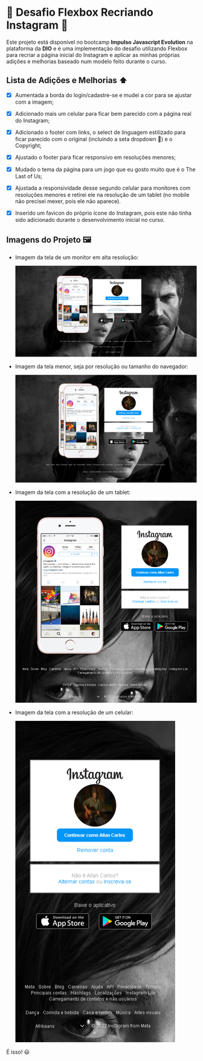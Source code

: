 # 🚀 Desafio Flexbox Recriando Instagram 🚀

Este projeto está disponível no bootcamp **Impulso Javascript Evolution** na plataforma da **DIO** e é uma implementação do desafio utilizando Flexbox para recriar a página inicial do Instagram e aplicar as minhas próprias adições e melhorias baseado num modelo feito durante o curso.

## Lista de Adições e Melhorias ⬆️

 - [X] Aumentada a borda do login/cadastre-se e mudei a cor para se ajustar com a imagem;

 - [X] Adicionado mais um celular para ficar bem parecido com a página real do Instagram;

 - [X] Adicionado o footer com links, o select de linguagem estilizado para ficar parecido com o original (incluindo a seta dropdown 🔽) e o Copyright;

  - [X] Ajustado o footer para ficar responsivo em resoluções menores;

 - [X] Mudado o tema da página para um jogo que eu gosto muito que é o The Last of Us;

 - [X] Ajustada a responsividade desse segundo celular para monitores com resoluções menores e retirei ele na resolução de um tablet (no mobile não precisei mexer, pois ele não aparece).
 
 - [X] Inserido um favicon do próprio ícone do Instagram, pois este não tinha sido adicionado durante o desenvolvimento inicial no curso. 

## Imagens do Projeto 🖼️

- Imagem da tela de um monitor em alta resolução: 

  ![Tela resolução principal](./img/prints/main.png)

- Imagem da tela menor, seja por resolução ou tamanho do navegador:
 
  ![Tela resolução menor](./img/prints/main-2.png)

- Imagem da tela com a resolução de um tablet:

  ![Tela resolução tablet](./img/prints/tablet.png)

- Imagem da tela com a resolução de um celular: 

  ![Tela resolução celular](./img/prints/celular.png)

É isso! 😃

